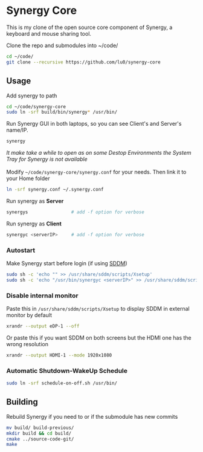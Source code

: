 # Synergy Core

This is my clone of the open source core component of Synergy, a keyboard and mouse sharing tool.

Clone the repo and submodules into ~/code/
```zsh
cd ~/code/
git clone --recursive https://github.com/lu0/synergy-core
```

## Usage

Add synergy to path
```zsh
cd ~/code/synergy-core
sudo ln -srf build/bin/synergy* /usr/bin/
```

Run Synergy GUI in both laptops, so you can see Client's and Server's name/IP.
```zsh
synergy
```
*It make take a while to open as on some Destop Environments the System Tray for Synergy is not available*
<br />
<br />
Modify ```~/code/synergy-core/synergy.conf``` for your needs. Then link it to your Home folder
```zsh
ln -srf synergy.conf ~/.synergy.conf
```

Run synergy as **Server**
```zsh
synergys                # add -f option for verbose
```

Run synergy as **Client**
```zsh
synergyc <serverIP>     # add -f option for verbose
```
### Autostart
Make Synergy start before login (if using [SDDM](https://github.com/lu0/sddm-chili))
```zsh
sudo sh -c 'echo "" >> /usr/share/sddm/scripts/Xsetup' 
sudo sh -c 'echo "/usr/bin/synergyc <serverIP>" >> /usr/share/sddm/scripts/Xsetup' 
```

### Disable internal monitor
Paste this in ```/usr/share/sddm/scripts/Xsetup``` to display SDDM in external monitor by default
```zsh
xrandr --output eDP-1 --off
```
Or paste this if you want SDDM on both screens but the HDMI one has the wrong resolution
```zsh
xrandr --output HDMI-1 --mode 1920x1080
```

### Automatic Shutdown-WakeUp Schedule
```zsh
sudo ln -srf schedule-on-off.sh /usr/bin/
```

<!-- ```zsh
HDMIPORT=$(xrandr | grep " connected " | grep "HDMI" | awk '{print $1}')
[[ ! -z "$HDMIPORT" ]] && xrandr --output eDP-1 --off && xrandr --output HDMI-1 --mode 1920x1080 -->
<!-- ``` -->

<!-- Run ```sudo visudo``` and paste the following at the end of the file:
```zsh
user_name ALL=(ALL) NOPSSWD:/usr/bin/killall -9 synergyc
``` -->

## Building
Rebuild Synergy if you need to or if the submodule has new commits
```zsh
mv build/ build-previous/
mkdir build && cd build/
cmake ../source-code-git/
make
```

